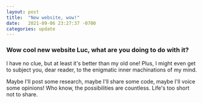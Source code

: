 ```yaml
---
layout: post
title:  "New website, wow!"
date:   2021-09-06 23:27:37 -0700
categories: update
---
```


### Wow cool new website Luc, what are you doing to do with it?
I have no clue, but at least it's better than my old one!  Plus, I might even get to subject you, dear reader, to the enigmatic inner machinations of my mind.

Maybe I'll post some research, maybe I'll share some code, maybe I'll voice some opinions!  Who know, the possibilities are countless.  Life's too short not to share.
